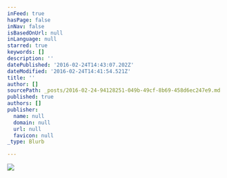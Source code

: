 ```yaml
---
inFeed: true
hasPage: false
inNav: false
isBasedOnUrl: null
inLanguage: null
starred: true
keywords: []
description: ''
datePublished: '2016-02-24T14:43:07.202Z'
dateModified: '2016-02-24T14:41:54.521Z'
title: ''
author: []
sourcePath: _posts/2016-02-24-94128251-049b-49cf-8b69-458d6ec247e9.md
published: true
authors: []
publisher:
  name: null
  domain: null
  url: null
  favicon: null
_type: Blurb

---
```

![](https://the-grid-user-content.s3-us-west-2.amazonaws.com/23062312-ff0a-4329-a8b4-5175641381cc.png)